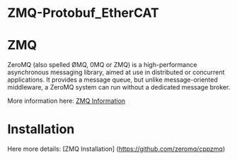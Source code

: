 # ZMQ-Protobuf_EtherCAT

# ZMQ
ZeroMQ (also spelled ØMQ, 0MQ or ZMQ) is a high-performance asynchronous messaging library, aimed at use in distributed or concurrent applications. It provides a message queue, but unlike message-oriented middleware, a ZeroMQ system can run without a dedicated message broker.

More information here: [ZMQ Information](https://zeromq.org/)

# Installation

Here more details: [ZMQ Installation] (https://github.com/zeromq/cppzmq)
